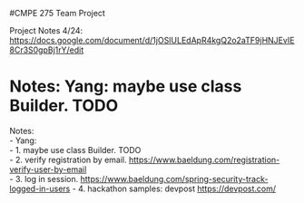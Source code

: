 #CMPE 275 Team Project

Project Notes 4/24: https://docs.google.com/document/d/1jOSIULEdApR4kgQ2o2aTF9jHNJEvIE8Cr3S0gpBj1rY/edit


Notes:
    Yang: 
        maybe use class Builder. TODO
=======
Notes:  
    - Yang:   
        - 1. maybe use class Builder. TODO  
        - 2. verify registration by email. https://www.baeldung.com/registration-verify-user-by-email  
        - 3. log in session. https://www.baeldung.com/spring-security-track-logged-in-users
        - 4. hackathon samples: devpost https://devpost.com/
